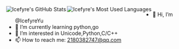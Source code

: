 <img align="left" alt="Icefyre's GitHub Stats" src="https://github-readme-stats.vercel.app/api?username=IcefyreYu&show_icons=true&hide_border=true&count_private=true&include_all_commits=true" />
<img align="left" alt="Icefyre's Most Used Languages" src="https://github-readme-stats.vercel.app/api/top-langs/?username=IcefyreYu&layout=compact&hide_border=true&card_width=445" />

- 👋 Hi, I’m @IcefyreYu
- 🌱 I’m currently learning python,go
- 👀 I’m interested in Unicode,Python,C/C++
- 📫 How to reach me: 2180382747@qq.com

